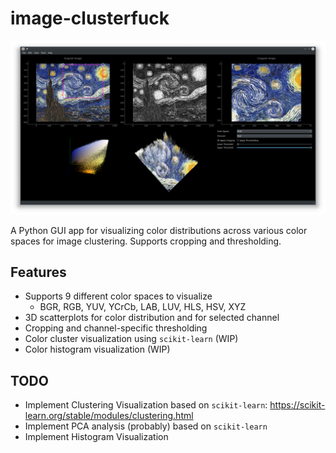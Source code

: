 # image-clusterfuck
![Image analysis of Starry Night Sky](github-images/example-view.png "Image analysis of Starry Night Sky")

A Python GUI app for visualizing color distributions across various color spaces for image clustering. Supports cropping and thresholding.

## Features
* Supports 9 different color spaces to visualize
  * BGR, RGB, YUV, YCrCb, LAB, LUV, HLS, HSV, XYZ
* 3D scatterplots for color distribution and for selected channel
* Cropping and channel-specific thresholding
* Color cluster visualization using `scikit-learn` (WIP)
* Color histogram visualization (WIP)

## TODO
* Implement Clustering Visualization based on `scikit-learn`: https://scikit-learn.org/stable/modules/clustering.html
* Implement PCA analysis (probably) based on `scikit-learn`
* Implement Histogram Visualization